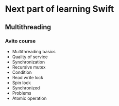 # Next part of learning Swift
## Multithreading 
###  Avito course

* Multithreading basics
* Quality of service
* Synchronization
* Recursive mutex
* Condition
* Read write lock
* Spin lock
* Synchronized
* Problems
* Atomic operation
